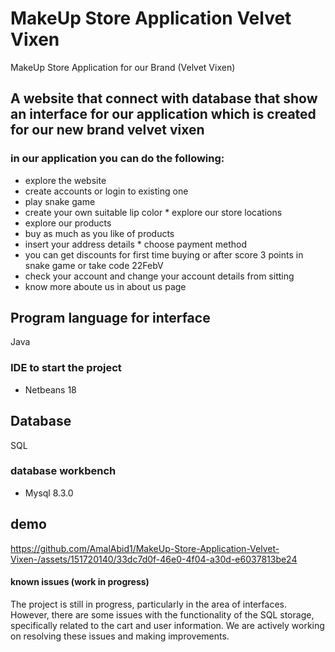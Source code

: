 # MakeUp Store Application Velvet Vixen 
MakeUp Store Application for our Brand (Velvet Vixen)
## A website that connect with database that show an interface for our application which is created for our new brand velvet vixen

### in our application you can do the following:
* explore the website 
* create accounts or login to existing one 
* play snake game 
* create your own suitable lip color
⁠* explore our store locations 
* explore our products
* buy as much as you like of products
* insert your address details 
⁠* choose payment method
* you can get discounts for first time buying or after score 3 points in snake game or take code 22FebV
* check your account and change your account details from sitting 
* know more aboute us in about us page
 
## Program language for interface
Java
### IDE to start the project 
* Netbeans 18

## Database 
SQL
### database workbench
* Mysql 8.3.0
  
## demo
https://github.com/AmalAbid1/MakeUp-Store-Application-Velvet-Vixen-/assets/151720140/33dc7d0f-46e0-4f04-a30d-e6037813be24

#### known issues (work in progress)
The project is still in progress, particularly in the area of interfaces. However, there are some issues with the functionality of the SQL storage, specifically related to the cart and user information. We are actively working on resolving these issues and making improvements.

